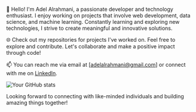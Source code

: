 👋 Hello! I'm Adel Alrahmani, a passionate developer and technology enthusiast. I enjoy working on projects that involve web development, data science, and machine learning. Constantly learning and exploring new technologies, I strive to create meaningful and innovative solutions.

🌐 Check out my repositories for projects I've worked on. Feel free to explore and contribute. Let's collaborate and make a positive impact through code!

📫 You can reach me via email at [adelalrahmani@gmail.com] or connect with me on [LinkedIn](https://www.linkedin.com/in/adel-alrahmani-094b5126).

![Your GitHub stats](https://github-readme-stats.vercel.app/api?username=adelnr&show_icons=true)



Looking forward to connecting with like-minded individuals and building amazing things together!
